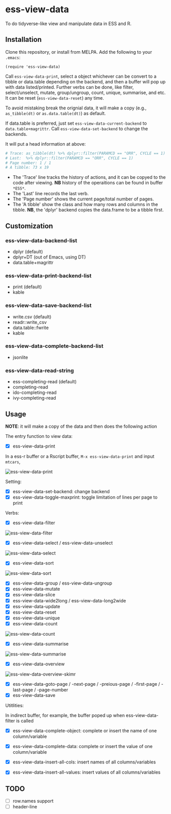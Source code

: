 # ess-view-data

To do tidyverse-like view and manipulate data in ESS and R.

## Installation

Clone this repository, or install from MELPA. Add the following to your `.emacs`:

``` elisp
(require 'ess-view-data)
```

Call `ess-view-data-print`, select a object whichever can be convert to a tibble or data.table depending on the backend, and then a buffer will pop up with data listed/printed. Further verbs can be done, like filter, select/unselect, mutate, group/ungroup, count, unique, summarise, and etc. It can be reset (`ess-view-data-reset`) any time.

To avoid mistaking break the orignial data, it will make a copy (e.g., `as_tibble(dt)` or `as.data.table(dt)`) as default.

If data.table is preferred, just set `ess-view-data-current-backend` to `data.table+magrittr`. Call `ess-view-data-set-backend` to change the backends.

It will put a head information at above:
```r
# Trace: as_tibble(dt) %>% dplyr::filter(PARAMCD == "ORR", CYCLE == 1)
# Last:  %>% dplyr::filter(PARAMCD == "ORR", CYCLE == 1)
# Page number: 1 / 1
# A tibble: 73 x 19
```

- The 'Trace' line tracks the history of actions, and it can be copyed to the code after viewing. **NB** history of the operaitions can be found in buffer `*ESS*`.
- The 'Last' line records the last verb.
- The 'Page number' shows the current page/total number of pages.
- The 'A tibble' show the class and how many rows and columns in the tibble. **NB**, the 'dplyr' backend copies the data.frame to be a tibble first.

## Customization

### ess-view-data-backend-list

- dplyr (default)
- dplyr+DT (out of Emacs, using DT)
- data.table+magrittr

### ess-view-data-print-backend-list

- print (default)
- kable

### ess-view-data-save-backend-list

- write.csv (default)
- readr::write_csv
- data.table::fwrite
- kable

### ess-view-data-complete-backend-list

- jsonlite

### ess-view-data-read-string

- ess-completing-read (default)
- completing-read
- ido-completing-read
- ivy-completing-read


## Usage

**NOTE**: it will make a copy of the data and then does the following action

The entry function to view data:
- [x] ess-view-data-print

In a ess-r buffer or a Rscript buffer, `M-x ess-view-data-print` and input `mtcars`,

![ess-view-data-print](screenshot/ess-view-data-print.png?raw=true)

Setting:

- [x] ess-view-data-set-backend: change backend
- [x] ess-view-data-toggle-maxprint: toggle limitation of lines per page to print

Verbs:

- [x] ess-view-data-filter

![ess-view-data-filter](/screenshot/ess-view-data-filter.gif?raw=true)

- [x] ess-view-data-select / ess-view-data-unselect

![ess-view-data-select](/screenshot/ess-view-data-select.gif?raw=true)

- [x] ess-view-data-sort

![ess-view-data-sort](screenshot/ess-view-data-sort.gif?raw=true)

- [x] ess-view-data-group / ess-view-data-ungroup
- [x] ess-view-data-mutate
- [x] ess-view-data-slice
- [x] ess-view-data-wide2long / ess-view-data-long2wide
- [x] ess-view-data-update
- [x] ess-view-data-reset
- [x] ess-view-data-unique
- [x] ess-view-data-count

![ess-view-data-count](screenshot/ess-view-data-count.gif?raw=true)

- [x] ess-view-data-summarise

![ess-view-data-summarise](screenshot/ess-view-data-summarise.gif?raw=true)

- [x] ess-view-data-overview

![ess-view-data-overview-skimr](screenshot/ess-view-data-overview-skimr.gif)

- [x] ess-view-data-goto-page / -next-page / -preious-page / -first-page / -last-page / -page-number
- [x] ess-view-data-save

Utitlities:


In indirect buffer, for example, the buffer poped up when ess-view-data-filter is called

- [x] ess-view-data-complete-object: complete or insert the name of one column/variable
- [x] ess-view-data-complete-data: complete or insert the value of one column/variable
- [x] ess-view-data-insert-all-cols: insert names of all columns/variables
- [x] ess-view-data-insert-all-values: insert values of all columns/variables


## TODO

- [ ] row.names support
- [ ] header-line
